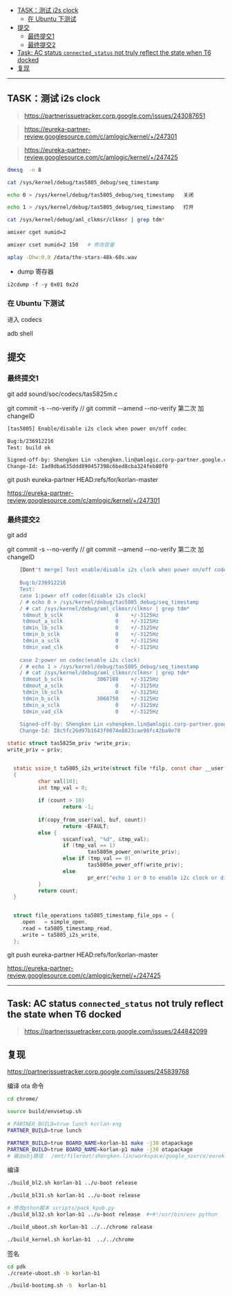 - [TASK：测试 i2s clock](#task测试-i2s-clock)
  - [在 Ubuntu 下测试](#在-ubuntu-下测试)
- [提交](#提交)
  - [最终提交1](#最终提交1)
  - [最终提交2](#最终提交2)
- [Task: AC status `connected_status` not truly reflect the state when T6 docked](#task-ac-status-connected_status-not-truly-reflect-the-state-when-t6-docked)
- [复现](#复现)


-------------




## TASK：测试 i2s clock

> https://partnerissuetracker.corp.google.com/issues/243087651

> https://eureka-partner-review.googlesource.com/c/amlogic/kernel/+/247301

> https://eureka-partner-review.googlesource.com/c/amlogic/kernel/+/247425

```sh
dmesg  -n 8

cat /sys/kernel/debug/tas5805_debug/seq_timestamp

echo 0 > /sys/kernel/debug/tas5805_debug/seq_timestamp   关闭

echo 1 > /sys/kernel/debug/tas5805_debug/seq_timestamp   打开

cat /sys/kernel/debug/aml_clkmsr/clkmsr | grep tdm*

amixer cget numid=2 

amixer cset numid=2 150   # 修改音量

aplay -Dhw:0,0 /data/the-stars-48k-60s.wav 

```


- dump 寄存器

```
i2cdump -f -y 0x01 0x2d
```

### 在 Ubuntu 下测试

进入 codecs

adb shell

## 提交


### 最终提交1

git add sound/soc/codecs/tas5825m.c

git commit -s --no-verify    // git commit --amend  --no-verify     第二次 加changeID

```sh
[tas5805] Enable/disable i2s clock when power on/off codec

Bug:b/236912216
Test: build ok

Signed-off-by: Shengken Lin <shengken.lin@amlogic.corp-partner.google.com>
Change-Id: Iad9dba635ddd890457398c6bed8cba324feb80f0
```

git push eureka-partner HEAD:refs/for/korlan-master


https://eureka-partner-review.googlesource.com/c/amlogic/kernel/+/247301



### 最终提交2

git add 

git commit -s --no-verify    // git commit --amend  --no-verify     第二次 加changeID



```sh
    [Dont't merge] Test enable/disable i2s clock when power on/off codec
    
    Bug:b/236912216
    Test:
    case 1:power off codec(disable i2s clock)
    / # echo 0 > /sys/kernel/debug/tas5805_debug/seq_timestamp
    / # cat /sys/kernel/debug/aml_clkmsr/clkmsr | grep tdm*
     tdmout_b_sclk                 0    +/-3125Hz
     tdmout_a_sclk                 0    +/-3125Hz
     tdmin_lb_sclk                 0    +/-3125Hz
     tdmin_b_sclk                  0    +/-3125Hz
     tdmin_a_sclk                  0    +/-3125Hz
     tdmin_vad_clk                 0    +/-3125Hz
    
    case 2:power on codec(enable i2s clock)
    / # echo 1 > /sys/kernel/debug/tas5805_debug/seq_timestamp
    / # cat /sys/kernel/debug/aml_clkmsr/clkmsr | grep tdm*
     tdmout_b_sclk           3067188    +/-3125Hz
     tdmout_a_sclk                 0    +/-3125Hz
     tdmin_lb_sclk                 0    +/-3125Hz
     tdmin_b_sclk            3068750    +/-3125Hz
     tdmin_a_sclk                  0    +/-3125Hz
     tdmin_vad_clk                 0    +/-3125Hz
    
    Signed-off-by: Shengken Lin <shengken.lin@amlogic.corp-partner.google.com>
    Change-Id: I8c5fc26d97b1643f0074e8823cae98fc42ba9e70
```

```c
static struct tas5825m_priv *write_priv; 
write_priv = priv; 


  static ssize_t ta5805_i2s_write(struct file *filp, const char __user *buf, size_t count, loff_t *off)                                                                            
  {
          char val[10];
          int tmp_val = 0; 
   
          if (count > 10)
                  return -1;
   
          if(copy_from_user(val, buf, count))
                  return -EFAULT;
          else {
                  sscanf(val, "%d", &tmp_val);
                  if (tmp_val == 1)
                          tas5805m_power_on(write_priv);
                  else if (tmp_val == 0)
                          tas5805m_power_off(write_priv);
                  else 
                          pr_err("echo 1 or 0 to enable i2c clock or disable i2c clock");
          }    
          return count;
  }


  struct file_operations ta5805_timestamp_file_ops = {
    .open   = simple_open,
    .read = ta5805_timestamp_read,
    .write = ta5805_i2s_write,
  };  
```

git push eureka-partner HEAD:refs/for/korlan-master


https://eureka-partner-review.googlesource.com/c/amlogic/kernel/+/247425


-------------------

## Task: AC status `connected_status` not truly reflect the state when T6 docked 

> https://partnerissuetracker.corp.google.com/issues/244842099

## 复现

https://partnerissuetracker.corp.google.com/issues/245839768

编译 ota 命令

```sh
cd chrome/

source build/envsetup.sh 

# PARTNER_BUILD=true lunch korlan-eng
PARTNER_BUILD=true lunch

PARTNER_BUILD=true BOARD_NAME=korlan-b1 make -j30 otapackage
PARTNER_BUILD=true BOARD_NAME=korlan-p1 make -j30 otapackage
# 输出obj路径： /mnt/fileroot/shengken.lin/workspace/google_source/eureka/chrome/out/target/product/korlan
```


编译

```sh
./build_bl2.sh korlan-b1 ../u-boot release

./build_bl31.sh korlan-b1 ../u-boot release

# 修改pthon脚本 scripts/pack_kpub.py
./build_bl32.sh korlan-b1 ../u-boot release  #+#!/usr/bin/env python

./build_uboot.sh korlan-b1 ../../chrome release

./build_kernel.sh korlan-b1  ../../chrome
```

签名

```sh
cd pdk
./create-uboot.sh -b korlan-b1

./build-bootimg.sh -b  korlan-b1
```